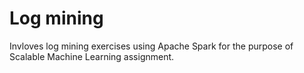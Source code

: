 # Log mining 
Invloves log mining exercises using Apache Spark for the purpose of Scalable Machine Learning assignment. 
